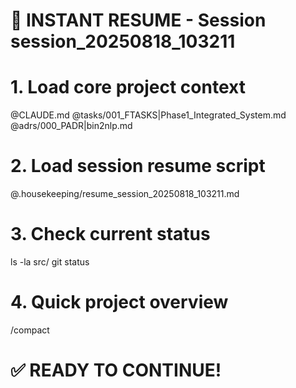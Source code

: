 # 🚀 INSTANT RESUME - Session session_20250818_103211

# 1. Load core project context
@CLAUDE.md
@tasks/001_FTASKS|Phase1_Integrated_System.md
@adrs/000_PADR|bin2nlp.md

# 2. Load session resume script
@.housekeeping/resume_session_20250818_103211.md

# 3. Check current status
ls -la src/
git status

# 4. Quick project overview
/compact

# ✅ READY TO CONTINUE!